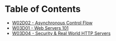 # Table of Contents

* [W02D02 - Asynchronous Control Flow](/w02d02)
* [W03D01 - Web Servers 101](/w03d01)
* [W03D04 - Security & Real World HTTP Servers](/w03d04)

